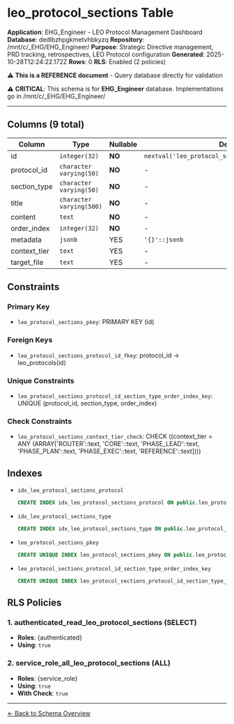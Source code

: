 # leo_protocol_sections Table

**Application**: EHG_Engineer - LEO Protocol Management Dashboard
**Database**: dedlbzhpgkmetvhbkyzq
**Repository**: /mnt/c/_EHG/EHG_Engineer/
**Purpose**: Strategic Directive management, PRD tracking, retrospectives, LEO Protocol configuration
**Generated**: 2025-10-28T12:24:22.172Z
**Rows**: 0
**RLS**: Enabled (2 policies)

⚠️ **This is a REFERENCE document** - Query database directly for validation

⚠️ **CRITICAL**: This schema is for **EHG_Engineer** database. Implementations go in /mnt/c/_EHG/EHG_Engineer/

---

## Columns (9 total)

| Column | Type | Nullable | Default | Description |
|--------|------|----------|---------|-------------|
| id | `integer(32)` | **NO** | `nextval('leo_protocol_sections_id_seq'::regclass)` | - |
| protocol_id | `character varying(50)` | **NO** | - | - |
| section_type | `character varying(50)` | **NO** | - | - |
| title | `character varying(500)` | **NO** | - | - |
| content | `text` | **NO** | - | - |
| order_index | `integer(32)` | **NO** | - | - |
| metadata | `jsonb` | YES | `'{}'::jsonb` | - |
| context_tier | `text` | YES | - | - |
| target_file | `text` | YES | - | - |

## Constraints

### Primary Key
- `leo_protocol_sections_pkey`: PRIMARY KEY (id)

### Foreign Keys
- `leo_protocol_sections_protocol_id_fkey`: protocol_id → leo_protocols(id)

### Unique Constraints
- `leo_protocol_sections_protocol_id_section_type_order_index_key`: UNIQUE (protocol_id, section_type, order_index)

### Check Constraints
- `leo_protocol_sections_context_tier_check`: CHECK ((context_tier = ANY (ARRAY['ROUTER'::text, 'CORE'::text, 'PHASE_LEAD'::text, 'PHASE_PLAN'::text, 'PHASE_EXEC'::text, 'REFERENCE'::text])))

## Indexes

- `idx_leo_protocol_sections_protocol`
  ```sql
  CREATE INDEX idx_leo_protocol_sections_protocol ON public.leo_protocol_sections USING btree (protocol_id)
  ```
- `idx_leo_protocol_sections_type`
  ```sql
  CREATE INDEX idx_leo_protocol_sections_type ON public.leo_protocol_sections USING btree (section_type)
  ```
- `leo_protocol_sections_pkey`
  ```sql
  CREATE UNIQUE INDEX leo_protocol_sections_pkey ON public.leo_protocol_sections USING btree (id)
  ```
- `leo_protocol_sections_protocol_id_section_type_order_index_key`
  ```sql
  CREATE UNIQUE INDEX leo_protocol_sections_protocol_id_section_type_order_index_key ON public.leo_protocol_sections USING btree (protocol_id, section_type, order_index)
  ```

## RLS Policies

### 1. authenticated_read_leo_protocol_sections (SELECT)

- **Roles**: {authenticated}
- **Using**: `true`

### 2. service_role_all_leo_protocol_sections (ALL)

- **Roles**: {service_role}
- **Using**: `true`
- **With Check**: `true`

---

[← Back to Schema Overview](../database-schema-overview.md)
